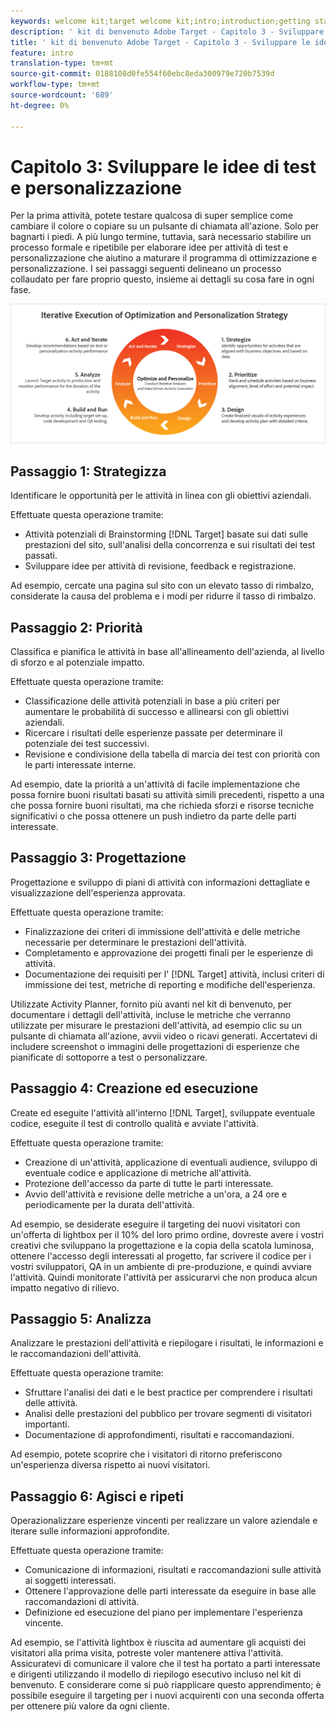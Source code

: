 ```yaml
---
keywords: welcome kit;target welcome kit;intro;introduction;getting started
description: ' kit di benvenuto Adobe Target - Capitolo 3 - Sviluppare le idee di test e personalizzazione'
title: ' kit di benvenuto Adobe Target - Capitolo 3 - Sviluppare le idee di test e personalizzazione'
feature: intro
translation-type: tm+mt
source-git-commit: 0188108d0fe554f60ebc8eda300979e720b7539d
workflow-type: tm+mt
source-wordcount: '689'
ht-degree: 0%

---
```



# Capitolo 3: Sviluppare le idee di test e personalizzazione

Per la prima attività, potete testare qualcosa di super semplice come cambiare il colore o copiare su un pulsante di chiamata all&#39;azione. Solo per bagnarti i piedi. A più lungo termine, tuttavia, sarà necessario stabilire un processo formale e ripetibile per elaborare idee per attività di test e personalizzazione che aiutino a maturare il programma di ottimizzazione e personalizzazione. I sei passaggi seguenti delineano un processo collaudato per fare proprio questo, insieme ai dettagli su cosa fare in ogni fase.

![Esecuzione iterativa del diagramma della strategia di ottimizzazione e personalizzazione](/help/c-intro/assets/six-steps.png)

## Passaggio 1: Strategizza

Identificare le opportunità per le attività in linea con gli obiettivi aziendali.

Effettuate questa operazione tramite:

* Attività potenziali di Brainstorming [!DNL Target] basate sui dati sulle prestazioni del sito, sull&#39;analisi della concorrenza e sui risultati dei test passati.
* Sviluppare idee per attività di revisione, feedback e registrazione.

Ad esempio, cercate una pagina sul sito con un elevato tasso di rimbalzo, considerate la causa del problema e i modi per ridurre il tasso di rimbalzo.

## Passaggio 2: Priorità

Classifica e pianifica le attività in base all&#39;allineamento dell&#39;azienda, al livello di sforzo e al potenziale impatto.

Effettuate questa operazione tramite:

* Classificazione delle attività potenziali in base a più criteri per aumentare le probabilità di successo e allinearsi con gli obiettivi aziendali.
* Ricercare i risultati delle esperienze passate per determinare il potenziale dei test successivi.
* Revisione e condivisione della tabella di marcia dei test con priorità con le parti interessate interne.

Ad esempio, date la priorità a un&#39;attività di facile implementazione che possa fornire buoni risultati basati su attività simili precedenti, rispetto a una che possa fornire buoni risultati, ma che richieda sforzi e risorse tecniche significativi o che possa ottenere un push indietro da parte delle parti interessate.

## Passaggio 3: Progettazione

Progettazione e sviluppo di piani di attività con informazioni dettagliate e visualizzazione dell&#39;esperienza approvata.

Effettuate questa operazione tramite:

* Finalizzazione dei criteri di immissione dell&#39;attività e delle metriche necessarie per determinare le prestazioni dell&#39;attività.
* Completamento e approvazione dei progetti finali per le esperienze di attività.
* Documentazione dei requisiti per l&#39; [!DNL Target] attività, inclusi criteri di immissione dei test, metriche di reporting e modifiche dell&#39;esperienza.

Utilizzate Activity Planner, fornito più avanti nel kit di benvenuto, per documentare i dettagli dell&#39;attività, incluse le metriche che verranno utilizzate per misurare le prestazioni dell&#39;attività, ad esempio clic su un pulsante di chiamata all&#39;azione, avvii video o ricavi generati. Accertatevi di includere screenshot o immagini delle progettazioni di esperienze che pianificate di sottoporre a test o personalizzare.

## Passaggio 4: Creazione ed esecuzione

Create ed eseguite l&#39;attività all&#39;interno [!DNL Target], sviluppate eventuale codice, eseguite il test di controllo qualità e avviate l&#39;attività.

Effettuate questa operazione tramite:

* Creazione di un&#39;attività, applicazione di eventuali audience, sviluppo di eventuale codice e applicazione di metriche all&#39;attività.
* Protezione dell&#39;accesso da parte di tutte le parti interessate.
* Avvio dell&#39;attività e revisione delle metriche a un&#39;ora, a 24 ore e periodicamente per la durata dell&#39;attività.

Ad esempio, se desiderate eseguire il targeting dei nuovi visitatori con un&#39;offerta di lightbox per il 10% del loro primo ordine, dovreste avere i vostri creativi che sviluppano la progettazione e la copia della scatola luminosa, ottenere l&#39;accesso degli interessati al progetto, far scrivere il codice per i vostri sviluppatori, QA in un ambiente di pre-produzione, e quindi avviare l&#39;attività. Quindi monitorate l&#39;attività per assicurarvi che non produca alcun impatto negativo di rilievo.

## Passaggio 5: Analizza

Analizzare le prestazioni dell&#39;attività e riepilogare i risultati, le informazioni e le raccomandazioni dell&#39;attività.

Effettuate questa operazione tramite:

* Sfruttare l&#39;analisi dei dati e le best practice per comprendere i risultati delle attività.
* Analisi delle prestazioni del pubblico per trovare segmenti di visitatori importanti.
* Documentazione di approfondimenti, risultati e raccomandazioni.

Ad esempio, potete scoprire che i visitatori di ritorno preferiscono un&#39;esperienza diversa rispetto ai nuovi visitatori.

## Passaggio 6: Agisci e ripeti

Operazionalizzare esperienze vincenti per realizzare un valore aziendale e iterare sulle informazioni approfondite.

Effettuate questa operazione tramite:

* Comunicazione di informazioni, risultati e raccomandazioni sulle attività ai soggetti interessati.
* Ottenere l&#39;approvazione delle parti interessate da eseguire in base alle raccomandazioni di attività.
* Definizione ed esecuzione del piano per implementare l&#39;esperienza vincente.

Ad esempio, se l&#39;attività lightbox è riuscita ad aumentare gli acquisti dei visitatori alla prima visita, potreste voler mantenere attiva l&#39;attività. Assicuratevi di comunicare il valore che il test ha portato a parti interessate e dirigenti utilizzando il modello di riepilogo esecutivo incluso nel kit di benvenuto. E considerare come si può riapplicare questo apprendimento; è possibile eseguire il targeting per i nuovi acquirenti con una seconda offerta per ottenere più valore da ogni cliente.